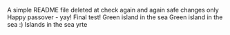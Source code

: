 A simple README file
deleted at
check again
and again
safe changes only
Happy passover - yay!
Final test!
Green island in the sea
Green island in the sea :)
Islands in the sea
yrte
